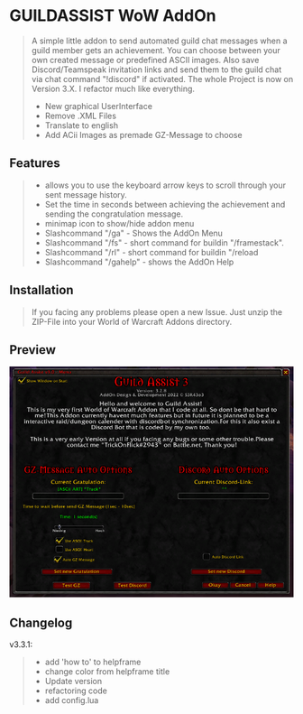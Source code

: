 # GUILDASSIST WoW AddOn #

>A simple little addon to send automated guild chat messages when a guild member gets an achievement. You can choose between your own created message or predefined ASCII images. 
Also save Discord/Teamspeak invitation links and send them to the guild chat via chat command "!discord" if activated.
> The whole Project is now on Version 3.X. I refactor much like everything.
>
> - New graphical UserInterface
> - Remove .XML Files
> - Translate to english
> - Add ACii Images as premade GZ-Message to choose

## Features ##

> - allows you to use the keyboard arrow keys to scroll through your sent message history.
> - Set the time in seconds between achieving the achievement and sending the congratulation message.
> - minimap icon to show/hide addon menu
> - Slashcommand "/ga" - Shows the AddOn Menu
> - Slashcommand "/fs" - short command for buildin "/framestack".
> - Slashcommand "/rl" - short command for buildin "/reload
> - Slashcommand "/gahelp" - shows the AddOn Help


## Installation ##

>If you facing any problems please open a new Issue.
>Just unzip the ZIP-File into your World of Warcraft Addons directory.

## Preview ##

![Graphical UI](img/GUI.png)

## Changelog ##

v3.3.1:

> - add 'how to' to helpframe
> - change color from helpframe title
> - Update version
> - refactoring code
> - add config.lua
